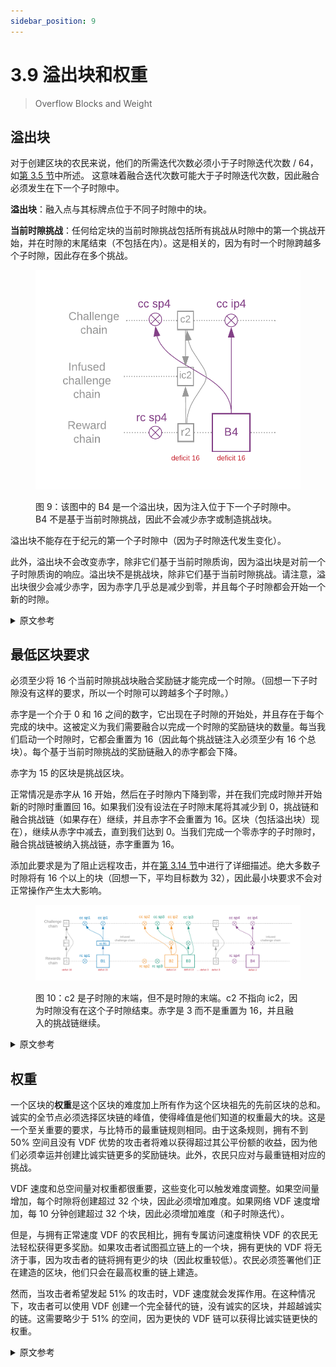 ```yaml
---
sidebar_position: 9
---
```


# 3.9 溢出块和权重

> Overflow Blocks and Weight

## 溢出块

对于创建区块的农民来说，他们的所需迭代次数必须小于子时隙迭代次数 / 64，如[第 3.5 节](/docs/03consensus/signage_points_and_infusion_points 'Section 3.5: Signage Points and Infusion Points')中所述。 这意味着融合迭代次数可能大于子时隙迭代次数，因此融合必须发生在下一个子时隙中。

**溢出块**：融入点与其标牌点位于不同子时隙中的块。

**当前时隙挑战**：任何给定块的当前时隙挑战包括所有挑战从时隙中的第一个挑战开始，并在时隙的末尾结束（不包括在内）。这是相关的，因为有时一个时隙跨越多个子时隙，因此存在多个挑战。

<figure>

![](/img/overflow.png)

<figcaption>
图 9：该图中的 B4 是一个溢出块，因为注入位于下一个子时隙中。B4 不是基于当前时隙挑战，因此不会减少赤字或制造挑战块。
</figcaption>
</figure>

溢出块不能存在于纪元的第一个子时隙中（因为子时隙迭代发生变化）。

此外，溢出块不会改变赤字，除非它们基于当前时隙质询，因为溢出块是对前一个子时隙质询的响应。溢出块不是挑战块，除非它们基于当前时隙挑战。请注意，溢出块很少会减少赤字，因为赤字几乎总是减少到零，并且每个子时隙都会开始一个新的时隙。

<details>
<summary>原文参考</summary>

- ## Overflow Blocks

For a farmer to create a block, their required_iterations must be less than sub-slot_iterations / 64, as described in [Section 3.5](/docs/03consensus/signage_points_and_infusion_points 'Section 3.5: Signage Points and Infusion Points'). This means that infusion_iterations might be greater than the sub-slot_iterations, and therefore the infusion must happen in the next sub-slot.

**Overflow block**: a block whose infusion point is in a different sub-slot than its signage point.

**Current-slot challenge**: Any given block's current-slot challenges include all
challenges starting at the first challenge in the slot, and ending at the end of the slot (non-inclusive).
This is relevant because sometimes a slot spans multiple sub-slots, and thus multiple challenges.

<figure>

![](/img/overflow.png)

<figcaption>
Figure 9: B4 in this diagram is an overflow block, since the infusion is in the next sub-slot.
B4 is not based on a current-slot challenge, and thus does not decrease the deficit or make a challenge block.
</figcaption>
</figure>

Overflow blocks cannot exist in the first sub-slot of the epoch (since the sub-slot iterations change).

Also, overflow blocks do not change the deficit unless they are based on a current-slot challenge, since overflow blocks are responses to the previous sub-slot’s challenge. Overflow blocks are not challenge blocks unless they are based on a current-slot challenge. Note that it is rare for overflow blocks to decrease the deficit, since the deficit will almost always be decreased to zero, and a new slot will be started on every sub-slot.

</details>

## 最低区块要求

必须至少将 16 个当前时隙挑战块融合奖励链才能完成一个时隙。（回想一下子时隙没有这样的要求，所以一个时隙可以跨越多个子时隙。）

赤字是一个介于 0 和 16 之间的数字，它出现在子时隙的开始处，并且存在于每个完成的块中。这被定义为我们需要融合以完成一个时隙的奖励链块的数量。每当我们启动一个时隙时，它都会重置为 16（因此每个挑战链注入必须至少有 16 个总块）。每个基于当前时隙挑战的奖励链融入的赤字都会下降。

赤字为 15 的区块是挑战区块。

正常情况是赤字从 16 开始，然后在子时隙内下降到零，并在我们完成时隙并开始新的时隙时重置回 16。如果我们没有设法在子时隙末尾将其减少到 0，挑战链和融合挑战链（如果存在）继续，并且赤字不会重置为 16。区块（包括溢出块）现在），继续从赤字中减去，直到我们达到 0。当我们完成一个零赤字的子时隙时，融合挑战链被纳入挑战链，赤字重置为 16。

添加此要求是为了阻止远程攻击，并在[第 3.14 节](/docs/03consensus/attacks_and_countermeasures#51-46-attack 'Section 3.14: Attacks and Countermeasures')中进行了详细描述。绝大多数子时隙将有 16 个以上的块（回想一下，平均目标数为 32），因此最小块要求不会对正常操作产生太大影响。

<figure>

![](/img/deficit.png)

<figcaption>
图 10：c2 是子时隙的末端，但不是时隙的末端。c2 不指向 ic2，因为时隙没有在这个子时隙结束。赤字是 3 而不是重置为 16，并且融入的挑战链继续。
</figcaption>
</figure>

<details>
<summary>原文参考</summary>

- ## Minimum Block Requirement

A minimum of 16 current-slot challenge blocks must be infused into the rewards chain in order for a slot to be finished. (Recall that a sub-slot has no such requirement, so a slot could span multiple sub-slots.)

The deficit is a number between 0 and 16 that is present at the start of a sub-slot, and is present for each finished block. This is defined as the number of reward chain blocks that we need to infuse in order to finish a slot. It is reset to 16 whenever we start a slot (so there must be at least 16 total blocks per challenge chain infusion). The deficit goes down for each reward chain infusion that is based on a current-slot challenge.

The block with deficit 15 is a challenge block.

The normal case is where the deficit starts at 16, and goes down to zero within the sub-slot, and resets back to 16 as we finish the slot and start a new one. In the case that we don't manage to reduce it to 0 within the end of the sub-slot, the challenge chain and infused challenge chain (if present) continue, and the deficit does not reset to 16. Blocks (including overflow blocks now), keep subtracting from the deficit until we reach 0. When we finish a sub-slot with a zero deficit, the infused challenge chain is included into the challenge chain, and the deficit is reset to 16.

This requirement was added to discourage long-range attacks, and is described in detail in [Section 3.14](/docs/03consensus/attacks_and_countermeasures#51-46-attack 'Section 3.14: Attacks and Countermeasures'). The vast majority of sub-slots will have more than 16 blocks (recall that the average number is targeted to be 32), therefore the minimum-block requirement will not have much of an affect on normal operation.

<figure>

![](/img/deficit.png)

<figcaption>
Figure 10: c2 is the end of the sub-slot but not the end of the slot. c2 does NOT point to ic2, since the slot did not end at this sub-slot.
Deficit is 3 instead of resetting to 16, and the infused challenge chain continues.
</figcaption>
</figure>

</details>

## 权重

一个区块的**权重**是这个区块的难度加上所有作为这个区块祖先的先前区块的总和。诚实的全节点必须选择区块链的峰值，使得峰值是他们知道的权重最大的块。这是一个至关重要的要求，与比特币的最重链规则相同。由于这条规则，拥有不到 50% 空间且没有 VDF 优势的攻击者将难以获得超过其公平份额的收益，因为他们必须幸运并创建比诚实链更多的奖励链块。此外，农民只应对与最重链相对应的挑战。

VDF 速度和总空间量对权重都很重要，这些变化可以触发难度调整。如果空间量增加，每个时隙将创建超过 32 个块，因此必须增加难度。如果网络 VDF 速度增加，每 10 分钟创建超过 32 个块，因此必须增加难度（和子时隙迭代）。

但是，与拥有正常速度 VDF 的农民相比，拥有专属访问速度稍快 VDF 的农民无法轻松获得更多奖励。如果攻击者试图孤立链上的一个块，拥有更快的 VDF 将无济于事，因为攻击者的链将拥有更少的块（因此权重较低）。农民必须签署他们正在建造的区块，他们只会在最高权重的链上建造。

然而，当攻击者希望发起 51% 的攻击时，VDF 速度就会发挥作用。在这种情况下，攻击者可以使用 VDF 创建一个完全替代的链，没有诚实的区块，并超越诚实的链。这需要略少于 51% 的空间，因为更快的 VDF 链可以获得比诚实链更快的权重。

<details>
<summary>原文参考</summary>

- ## Weight

The **weight** of a block is the sum of the difficulty of this block, plus all previous blocks that are ancestors of this block. Honest full nodes must choose the peak of the blockchain such that the peak is the block with the heaviest weight that they know of. This is a crucial requirement, and is identical to Bitcoin’s heaviest chain rule. Due to this rule, an attacker with less than 50% of the space and no VDF advantage will have trouble earning more than their fair share, since they must get lucky and create more reward chain blocks than the honest chain. Furthermore, farmers only farm on the challenges that correspond to the heaviest chain.

Both VDF speed and total amount of space are important for weight, and changes in these can trigger difficulty adjustments. If the amount of space increases, more than 32 blocks per slot will be created, so the difficulty has to be increased. If the network VDF speed increases, more than 32 blocks are created every 10 minutes, and thus the difficulty (and the sub-slot iterations) has to be increased.

A farmer with exclusive access to a slightly faster VDF, however, cannot easily get more rewards than a farmer with the normal speed VDF. If an attacker tries to orphan one of the blocks on the chain, having a faster VDF will not help, since the attacker’s chain will have less blocks (and thus a lower weight). Farmers must sign the block which they are building on top of, and they will only build on top of the highest weight chain.

The VDF speed comes into play when the attacker wishes to launch a 51% attack, however. In this case, an attacking farmer can use the VDF to create a completely alternate chain with no honest blocks, and overtake the honest chain.This requires slightly less than 51% of the space, since the faster VDF chain can obtain weight at a faster rate than the honest chain.

</details>
